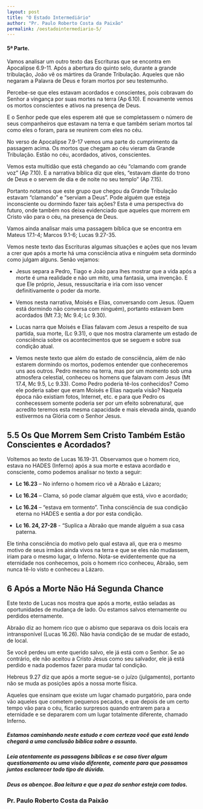 ```yaml
---
layout: post
title: "O Estado Intermediário"
author: "Pr. Paulo Roberto Costa da Paixão"
permalink: /oestadointermediario-5/
---
```

#### 5ª Parte. 

Vamos analisar um outro texto das Escrituras que se encontra em Apocalipse 6.9-11. Após a
abertura do quinto selo, durante a grande tribulação, João vê os mártires da Grande Tribulação. Aqueles
que não negaram a Palavra de Deus e foram mortos por seu testemunho.

Percebe-se que eles estavam acordados e conscientes, pois cobravam do Senhor a vingança por
suas mortes na terra (Ap 6.10). E novamente vemos os mortos conscientes e ativos na presença de Deus.

E o Senhor pede que eles esperem até que se completassem o número de seus companheiros que
estavam na terra e que também seriam mortos tal como eles o foram, para se reunirem com eles no céu.

No verso de Apocalipse 7.9-17 vemos uma parte do cumprimento da passagem acima. Os mortos
que chegam ao céu vieram da Grande Tribulação. Estão no céu, acordados, ativos, conscientes.

Vemos esta multidão que está chegando ao céu “clamando com grande voz” (Ap 7.10). E a narrativa
bíblica diz que eles, “estavam diante do trono de Deus e o servem de dia e de noite no seu templo” (Ap
7.15).

Portanto notamos que este grupo que chegou da Grande Tribulação estavam “clamando” e “serviam a
Deus”. Pode alguém que esteja inconsciente ou dormindo fazer tais ações? Esta é uma perspectiva do
futuro, onde também nos deixa evidenciado que aqueles que morrem em Cristo vão para o céu, na
presença de Deus.

Vamos ainda analisar mais uma passagem bíblica que se encontra em Mateus 17.1-4; Marcos 9.1-6;
Lucas 9.27-35.

Vemos neste texto das Escrituras algumas situações e ações que nos levam a crer que após a morte há uma consciência ativa e ninguém seta dormindo como julgam alguns. Senão vejamos:

* Jesus separa a Pedro, Tiago e João para lhes mostrar que a vida após a morte é uma realidade e não um mito, uma fantasia, uma invenção. E que Ele próprio, Jesus, ressuscitaria e iria com isso vencer definitivamente o poder da morte.

* Vemos nesta narrativa, Moisés e Elias, conversando com Jesus. (Quem está dormindo não conversa com ninguém), portanto estavam bem acordados (Mt 7.3; Mc 9.4; Lc 9.30).

* Lucas narra que Moisés e Elias falavam com Jesus a respeito de sua partida, sua morte, (Lc
9.31), o que nos mostra claramente um estado de consciência sobre os acontecimentos que se seguem e
sobre sua condição atual.

* Vemos neste texto que além do estado de consciência, além de não estarem dormindo os mortos, podemos entender que conheceremos uns aos outros. Pedro mesmo na terra, mas por um momento sob uma atmosfera celestial, conheceu os homens que falavam com Jesus (Mt 17.4, Mc 9.5, Lc 9.33). Como Pedro poderia tê-los conhecidos? Como ele poderia saber que eram Moisés e Elias naquela visão? Naquela época não existiam fotos, Internet, etc. e para que Pedro os conhecessem somente poderia ser por um efeito sobrenatural, que acredito teremos esta mesma capacidade e mais elevada ainda, quando estivermos na Glória com o Senhor Jesus.

## 5.5 Os Que Morrem Sem Cristo Também Estão Conscientes e Acordados?

Voltemos ao texto de Lucas 16.19-31. Observamos que o homem rico, estava no HADES (Inferno)
após a sua morte e estava acordado e consciente, como podemos analisar no texto a seguir:

* **Lc 16.23** – No inferno o homem rico vê a Abraão e Lázaro;

* **Lc 16.24** – Clama, só pode clamar alguém que está, vivo e acordado;

* **Lc 16.24** – “estava em tormento”. Tinha consciência de sua condição eterna no HADES e sentia a dor por esta condição.

* **Lc 16. 24, 27-28** - “Suplica a Abraão que mande alguém a sua casa paterna.

Ele tinha consciência do motivo pelo qual estava ali, que era o mesmo motivo de seus irmãos ainda
vivos na terra e que se eles não mudassem, iriam para o mesmo lugar, o Inferno. Nota-se evidentemente
que na eternidade nos conhecemos, pois o homem rico conheceu, Abraão, sem nunca tê-lo visto e
conheceu a Lázaro.

## 6 Após a Morte Não Há Segunda Chance

Este texto de Lucas nos mostra que após a morte, estão seladas as oportunidades de mudança de
lado. Ou estamos salvos eternamente ou perdidos eternamente.

Abraão diz ao homem rico que o abismo que separava os dois locais era intransponível (Lucas
16.26). Não havia condição de se mudar de estado, de local.

Se você perdeu um ente querido salvo, ele já está com o Senhor. Se ao contrário, ele não aceitou a
Cristo Jesus como seu salvador, ele já está perdido e nada podemos fazer para mudar tal condição.

Hebreus 9.27 diz que após a morte segue-se o juízo (julgamento), portanto não se muda as posições
após a nossa morte física.

Aqueles que ensinam que existe um lugar chamado purgatório, para onde vão aqueles que cometem
pequenos pecados, e que depois de um certo tempo vão para o céu, ficarão surpresos quando entrarem
para a eternidade e se depararem com um lugar totalmente diferente, chamado Inferno.


##### Estamos caminhando neste estudo e com certeza você que está lendo chegará a uma conclusão bíblica sobre o assunto.  

##### Leia atentamente as passagens bíblicas e se caso tiver algum questionamento ou uma visão diferente, comente para que possamos juntos esclarecer todo tipo de dúvida.

##### Deus os abençoe. Boa leitura e que a paz do senhor esteja com todos. 

### Pr. Paulo Roberto Costa da Paixão